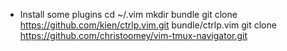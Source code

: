 - Install some plugins
cd ~/.vim
mkdir bundle
git clone https://github.com/kien/ctrlp.vim.git bundle/ctrlp.vim
git clone https://github.com/christoomey/vim-tmux-navigator.git